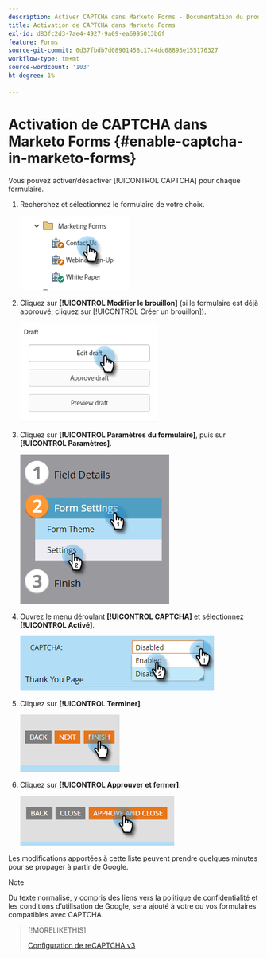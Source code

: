 ```yaml
---
description: Activer CAPTCHA dans Marketo Forms - Documentation du produit - Marketo Docs
title: Activation de CAPTCHA dans Marketo Forms
exl-id: d83fc2d3-7ae4-4927-9a09-ea6995013b6f
feature: Forms
source-git-commit: 0d37fbdb7d08901458c1744dc68893e155176327
workflow-type: tm+mt
source-wordcount: '103'
ht-degree: 1%

---
```


# Activation de CAPTCHA dans Marketo Forms {#enable-captcha-in-marketo-forms}

Vous pouvez activer/désactiver [!UICONTROL CAPTCHA] pour chaque formulaire.

1. Recherchez et sélectionnez le formulaire de votre choix.

   ![](assets/enable-captcha-in-marketo-forms-1.png)

1. Cliquez sur **[!UICONTROL Modifier le brouillon]** (si le formulaire est déjà approuvé, cliquez sur [!UICONTROL Créer un brouillon]).

   ![](assets/enable-captcha-in-marketo-forms-2.png)

1. Cliquez sur **[!UICONTROL Paramètres du formulaire]**, puis sur **[!UICONTROL Paramètres]**.

   ![](assets/enable-captcha-in-marketo-forms-3.png)

1. Ouvrez le menu déroulant **[!UICONTROL CAPTCHA]** et sélectionnez **[!UICONTROL Activé]**.

   ![](assets/enable-captcha-in-marketo-forms-4.png)

1. Cliquez sur **[!UICONTROL Terminer]**.

   ![](assets/enable-captcha-in-marketo-forms-5.png)

1. Cliquez sur **[!UICONTROL Approuver et fermer]**.

   ![](assets/enable-captcha-in-marketo-forms-6.png)

Les modifications apportées à cette liste peuvent prendre quelques minutes pour se propager à partir de Google.

>[!NOTE]
>
>Du texte normalisé, y compris des liens vers la politique de confidentialité et les conditions d’utilisation de Google, sera ajouté à votre ou vos formulaires compatibles avec CAPTCHA.

>[!MORELIKETHIS]
>
>[Configuration de reCAPTCHA v3](/help/marketo/product-docs/demand-generation/forms/using-captcha/setting-up-recaptcha-v3.md)
